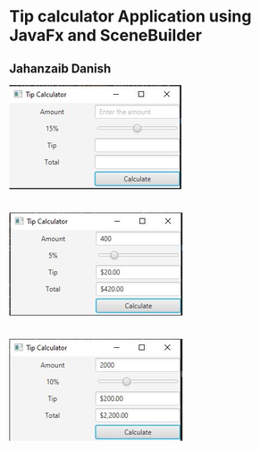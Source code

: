 # Tip calculator Application using JavaFx and SceneBuilder 
## Jahanzaib Danish

![](images/tipcalculato1.JPG)
#
![](images/tc2.JPG)
#
![](images/tc3.JPG)
